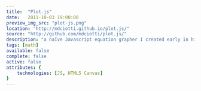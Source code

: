 ```yaml
---
title:  "Plot.js"
date:   2011-10-03 19:00:00
preview_img_src: "plot-js.png"
location: "http://mdciotti.github.io/plot.js/"
source: "http://github.com/mdciotti/plot.js/"
description: "a naïve Javascript equation grapher I created early in high school"
tags: [math]
available: false
complete: false
active: false
attributes: {
	technologies: [JS, HTML5 Canvas]
}
---
```




